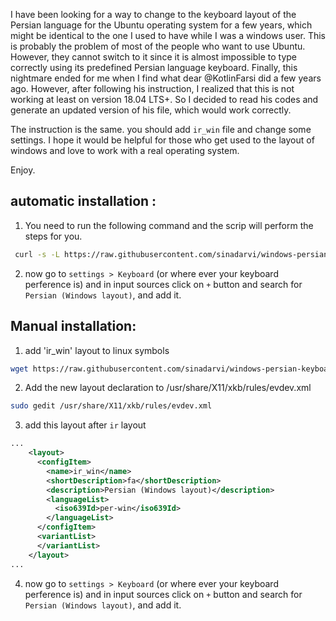 
I have been looking for a way to change to the keyboard layout of the Persian language for the Ubuntu operating system for a few years, which might be identical to the one I used to have while I was a windows user. This is probably the problem of most of the people who want to use Ubuntu. However, they cannot switch to it since it is almost impossible to type correctly using its predefined Persian language keyboard.  Finally, this nightmare ended for me when I find what dear @KotlinFarsi did a few years ago. However, after following his instruction, I realized that this is not working at least on version 18.04 LTS+. So I decided to read his codes and generate an updated version of his file, which would work correctly.

The instruction is the same. you should add `ir_win` file and change some settings. I hope it would be helpful for those who get used to the layout of windows and love to work with a real operating system.

Enjoy.

## automatic installation :
1. You need to run the following command and the scrip will perform the steps for you.

```bash
 curl -s -L https://raw.githubusercontent.com/sinadarvi/windows-persian-keyboard-for-ubuntu/master/install | sudo bash -
```
2. now go to `settings > Keyboard` (or where ever your keyboard perference is) and in input sources click on `+` button and search for `Persian (Windows layout)`, and add it.


## Manual installation:
 1. add 'ir_win' layout to linux symbols
```bash
wget https://raw.githubusercontent.com/sinadarvi/windows-persian-keyboard-for-linux/master/ir_win -P /usr/share/X11/xkb/symbols/```
```
2. Add the new layout declaration to /usr/share/X11/xkb/rules/evdev.xml 
```bash
sudo gedit /usr/share/X11/xkb/rules/evdev.xml
```
3. add this layout after `ir` layout
```xml
...
    <layout>
      <configItem>
        <name>ir_win</name>
        <shortDescription>fa</shortDescription>
        <description>Persian (Windows layout)</description>
        <languageList>
          <iso639Id>per-win</iso639Id>
        </languageList>
      </configItem>
      <variantList>
      </variantList>
    </layout>
...
```
4. now go to `settings > Keyboard` (or where ever your keyboard perference is) and in input sources click on `+` button and search for `Persian (Windows layout)`, and add it.


